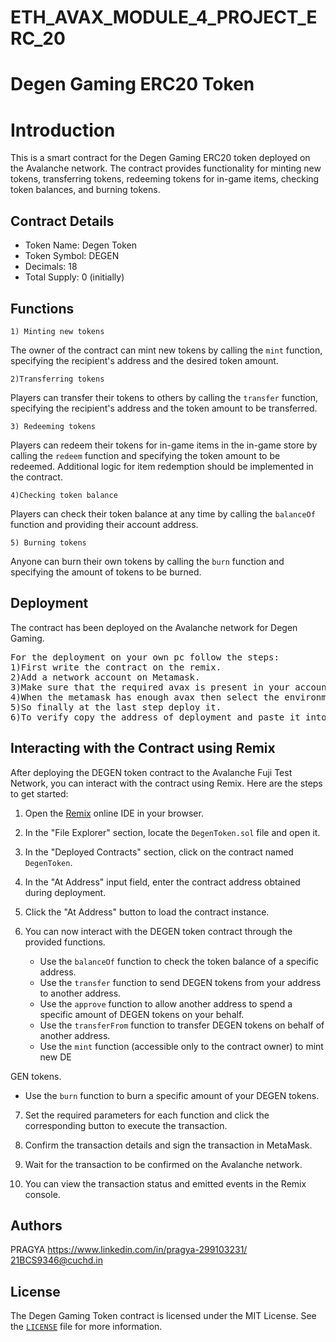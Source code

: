 # ETH_AVAX_MODULE_4_PROJECT_ERC_20

# Degen Gaming ERC20 Token
# Introduction

This is a smart contract for the Degen Gaming ERC20 token deployed on the Avalanche network. The contract provides functionality for minting new tokens, transferring tokens, redeeming tokens for in-game items, checking token balances, and burning tokens.


## Contract Details

- Token Name: Degen Token
- Token Symbol: DEGEN
-   Decimals: 18
- Total Supply: 0 (initially)

## Functions

`1) Minting new tokens`

The owner of the contract can mint new tokens by calling the `mint` function, specifying the recipient's address and the desired token amount.

 `2)Transferring tokens`

Players can transfer their tokens to others by calling the `transfer` function, specifying the recipient's address and the token amount to be transferred.

`3) Redeeming tokens`

Players can redeem their tokens for in-game items in the in-game store by calling the `redeem` function and specifying the token amount to be redeemed. Additional logic for item redemption should be implemented in the contract.

`4)Checking token balance`

Players can check their token balance at any time by calling the `balanceOf` function and providing their account address.

`5) Burning tokens`

Anyone can burn their own tokens by calling the `burn` function and specifying the amount of tokens to be burned.

## Deployment

The contract has been deployed on the Avalanche network for Degen Gaming.
<pre>
For the deployment on your own pc follow the steps: 
1)First write the contract on the remix.
2)Add a network account on Metamask.
3)Make sure that the required avax is present in your account.
4)When the metamask has enough avax then select the environment as "Injected Provider" in remix.
5)So finally at the last step deploy it.
6)To verify copy the address of deployment and paste it into "Snowtrace Fauji Testnet".
</pre>

## Interacting with the Contract using Remix

After deploying the DEGEN token contract to the Avalanche Fuji Test Network, you can interact with the contract using Remix. Here are the steps to get started:

1. Open the [Remix](https://remix.ethereum.org/) online IDE in your browser.

2. In the "File Explorer" section, locate the `DegenToken.sol` file and open it.

3. In the "Deployed Contracts" section, click on the contract named `DegenToken`.

4. In the "At Address" input field, enter the contract address obtained during deployment.

5. Click the "At Address" button to load the contract instance.

6. You can now interact with the DEGEN token contract through the provided functions.

   - Use the `balanceOf` function to check the token balance of a specific address.
   - Use the `transfer` function to send DEGEN tokens from your address to another address.
   - Use the `approve` function to allow another address to spend a specific amount of DEGEN tokens on your behalf.
   - Use the `transferFrom` function to transfer DEGEN tokens on behalf of another address.
   - Use the `mint` function (accessible only to the contract owner) to mint new DE

GEN tokens.
   - Use the `burn` function to burn a specific amount of your DEGEN tokens.

7. Set the required parameters for each function and click the corresponding button to execute the transaction.

8. Confirm the transaction details and sign the transaction in MetaMask.

9. Wait for the transaction to be confirmed on the Avalanche network.

10. You can view the transaction status and emitted events in the Remix console.

## Authors

PRAGYA
https://www.linkedin.com/in/pragya-299103231/
21BCS9346@cuchd.in

## License

The Degen Gaming Token contract is licensed under the MIT License. See the [`LICENSE`](LICENSE) file for more information.

